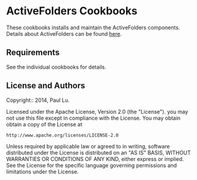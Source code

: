 ActiveFolders Cookbooks
==========
These cookbooks installs and maintain the ActiveFolders components.  Details about ActiveFolders can be found [here](https://github.com/cybera/activefolders).


Requirements
------------
See the individual cookbooks for details.


License and Authors
-------------------
Copyright:: 2014, Paul Lu.

Licensed under the Apache License, Version 2.0 (the "License").
you may not use this file except in compliance with the License. 
You may obtain obtain a copy of the License at


    http://www.apache.org/licenses/LICENSE-2.0


Unless required by applicable law or agreed to in writing, software
distributed under the License is distributed on an "AS IS" BASIS,
WITHOUT WARRANTIES OR CONDITIONS OF ANY KIND, either express or implied.
See the License for the specific language governing permissions and 
limitations under the License.
